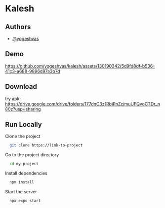 # Kalesh

## Authors

- [@yogeshvas](https://www.github.com/yogeshvas)

## Demo

https://github.com/yogeshvas/kalesh/assets/130190342/5d9fd8df-b536-41c3-a688-9896d97a3b7d

## Download
try apk: https://drive.google.com/drive/folders/177dnC3z1RbiPnZcjmuUFQvoCTDr_n80z?usp=sharing

## Run Locally
Clone the project

```bash
  git clone https://link-to-project
```

Go to the project directory

```bash
  cd my-project
```

Install dependencies

```bash
  npm install
```

Start the server

```bash
  npx expo start
```
